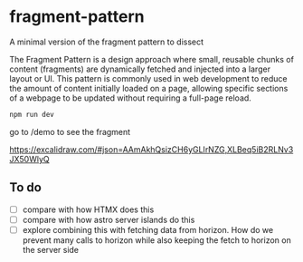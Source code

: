 # fragment-pattern

A minimal version of the fragment pattern to dissect

The Fragment Pattern is a design approach where small, reusable chunks of content (fragments) are dynamically fetched and injected into a larger layout or UI. This pattern is commonly used in web development to reduce the amount of content initially loaded on a page, allowing specific sections of a webpage to be updated without requiring a full-page reload.

```zsh
npm run dev
```

go to /demo to see the fragment

https://excalidraw.com/#json=AAmAkhQsizCH6yGLIrNZG,XLBeq5iB2RLNv3JX50WlyQ

## To do

- [ ] compare with how HTMX does this
- [ ] compare with how astro server islands do this
- [ ] explore combining this with fetching data from horizon. How do we prevent many calls to horizon while also keeping the fetch to horizon on the server side
